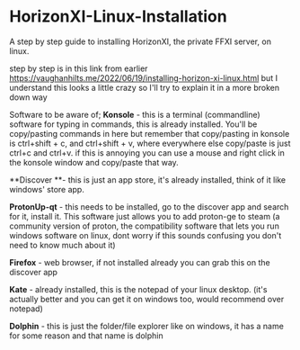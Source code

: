 # HorizonXI-Linux-Installation
A step by step guide to installing HorizonXI, the private FFXI server, on linux.

step by step is in this link from earlier <https://vaughanhilts.me/2022/06/19/installing-horizon-xi-linux.html> but I understand this looks a little crazy so I'll try to explain it in a more broken down way


Software to be aware of;
**Konsole** - this is a terminal (commandline) software for typing in commands, this is already installed. You'll be copy/pasting commands in here but remember that copy/pasting in konsole is ctrl+shift + c, and ctrl+shift + v, where everywhere else copy/paste is just ctrl+c and ctrl+v. if this is annoying you can use a mouse and right click in the konsole window and copy/paste that way.

**Discover **- this is just an app store, it's already installed, think of it like windows' store app.

**ProtonUp-qt** - this needs to be installed, go to the discover app and search for it, install it. This software just allows you to add proton-ge to steam (a community version of proton, the compatibility software that lets you run windows software on linux, dont worry if this sounds confusing you don't need to know much about it)

**Firefox** - web browser, if not installed already you can grab this on the discover app

**Kate** - already installed, this is the notepad of your linux desktop. (it's actually better and you can get it on windows too, would recommend over notepad)

**Dolphin** - this is just the folder/file explorer like on windows, it has a name for some reason and that name is dolphin
